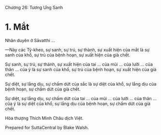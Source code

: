  

Chương 26: Tương Ưng Sanh

# 1\. Mắt

Nhân duyên ở Sāvatthi …

—Này các Tỷ-kheo, sự sanh, sự trú, sự thành, sự xuất hiện của mắt là sự sanh của khổ, sự trú của bệnh hoạn, sự xuất hiện của già chết.

Sự sanh, sự trú, sự thành, sự xuất hiện của tai … của mũi … của lưỡi … của thân … của ý là sự sanh của khổ, sự trú của bệnh hoạn, sự xuất hiện của già chết.

Sự diệt, sự lắng dịu, sự chấm dứt của sắc là sự diệt của khổ, sự lắng dịu của bệnh hoạn, sự chấm dứt của già chết.

Sự diệt, sự lắng dịu, sự chấm dứt của tai … của mũi … của lưỡi … của thân … của ý là sự diệt của khổ, sự lắng dịu của bệnh hoạn, sự chấm dứt của già chết.

Hòa thượng Thích Minh Châu dịch Việt.

Prepared for SuttaCentral by Blake Walsh.